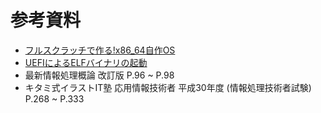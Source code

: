 # 参考資料
* [フルスクラッチで作る!x86_64自作OS](http://yuma.ohgami.jp/x86_64-Jisaku-OS/)
* [UEFIによるELFバイナリの起動](https://www.slideshare.net/uchan_nos/uefielf)
* 最新情報処理概論 改訂版 P.96 ~ P.98
* キタミ式イラストIT塾 応用情報技術者 平成30年度 (情報処理技術者試験) P.268 ~ P.333